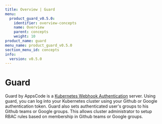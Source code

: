 ```yaml
---
title: Overview | Guard
menu:
  product_guard_v0.5.0:
    identifier: overview-concepts
    name: Overview
    parent: concepts
    weight: 10
product_name: guard
menu_name: product_guard_v0.5.0
section_menu_id: concepts
info:
  version: v0.5.0
---
```


# Guard

 Guard by AppsCode is a [Kubernetes Webhook Authentication](https://kubernetes.io/docs/admin/authentication/#webhook-token-authentication) server. Using guard, you can log into your Kubernetes cluster using your Github or Google authentication token. Guard also sets authenticated user's groups to his Github teams or Google groups. This allows cluster administrator to setup RBAC rules based on membership in Github teams or Google groups.
